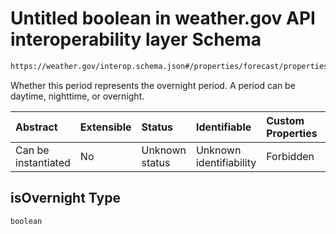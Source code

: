 # Untitled boolean in weather.gov API interoperability layer Schema

```txt
https://weather.gov/interop.schema.json#/properties/forecast/properties/days/items/properties/periods/items/properties/isOvernight
```

Whether this period represents the overnight period. A period can be daytime, nighttime, or overnight.

| Abstract            | Extensible | Status         | Identifiable            | Custom Properties | Additional Properties | Access Restrictions | Defined In                                                                                                 |
| :------------------ | :--------- | :------------- | :---------------------- | :---------------- | :-------------------- | :------------------ | :--------------------------------------------------------------------------------------------------------- |
| Can be instantiated | No         | Unknown status | Unknown identifiability | Forbidden         | Allowed               | none                | [interop-layer.schema.json\*](../../../api-interop-layer/interop-layer.schema.json "open original schema") |

## isOvernight Type

`boolean`
